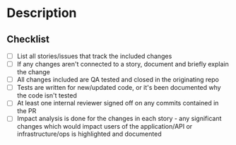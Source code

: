 # Description

## Checklist

- [ ] List all stories/issues that track the included changes
- [ ] If any changes aren't connected to a story, document and briefly explain the change
- [ ] All changes included are QA tested and closed in the originating repo
- [ ] Tests are written for new/updated code, or it's been documented why the code isn't tested
- [ ] At least one internal reviewer signed off on any commits contained in the PR
- [ ] Impact analysis is done for the changes in each story - any significant changes which would impact users of the application/API or  infrastructure/ops  is highlighted and documented
